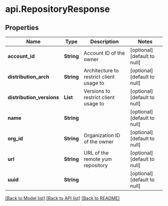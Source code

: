 # api.RepositoryResponse
## Properties

| Name | Type | Description | Notes |
|------------ | ------------- | ------------- | -------------|
| **account\_id** | **String** | Account ID of the owner | [optional] [default to null] |
| **distribution\_arch** | **String** | Architecture to restrict client usage to | [optional] [default to null] |
| **distribution\_versions** | **List** | Versions to restrict client usage to | [optional] [default to null] |
| **name** | **String** |  | [optional] [default to null] |
| **org\_id** | **String** | Organization ID of the owner | [optional] [default to null] |
| **url** | **String** | URL of the remote yum repository | [optional] [default to null] |
| **uuid** | **String** |  | [optional] [default to null] |

[[Back to Model list]](../README.md#documentation-for-models) [[Back to API list]](../README.md#documentation-for-api-endpoints) [[Back to README]](../README.md)


